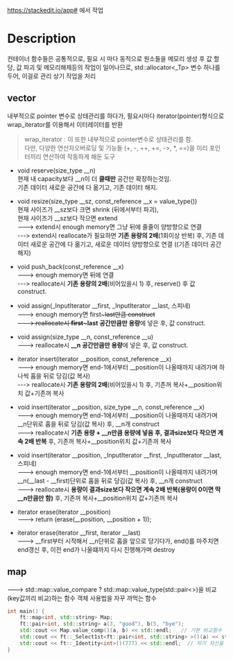 https://stackedit.io/app# 에서 작업

# Description

컨테이너 함수들은 공통적으로, 필요 시 마다 동적으로 원소들을 메모리 생성 후 값 할당, 값 파괴 및 메모리해제등의 작업이 일어나므로,  std::allocator<_Tp> 변수 하나를 두어, 이걸로 관리 상기 작업을 처리
## vector
내부적으로 pointer 변수로 상태관리를 하다가, 필요시마다 iterator(pointer)형식으로 wrap_iterator를 이용해서 이터레이터를 반환 <br/>
> wrap_iterator : 이 또한 내부적으로 pointer변수로 상태관리를 함. <br/>
> 다만, 다양한 연산자오버로딩 및 기능들 (+, -, ++, +=, ->, *, ==)을 미리 포인터끼리 연산하여 작동하게 해둔 도구 <br/>

- void  reserve(size_type  __n) <br/>
현재 내 capacity보다 __n이 더 <b>클때만</b> 공간만 확장하는것임. <br/>
기존 데이터 새로운 공간에 다 옮기고, 기존 데이터 해지. <br/>

- void  resize(size_type  __sz, const_reference  __x = value_type()) <br/>
현재 사이즈가 __sz보다 크면 shrink (뒤에서부터 파괴), <br/>
현재 사이즈가 __sz보다 작으면 extend <br/>
---> extend시 enough memory면 그냥 뒤에 줄줄이 양방향으로 연결 <br/>
---> extend시 reallocate가 필요하면 <b>기존 용량의 2배</b>(1회이상 반복) 후, 기존 데이터 새로운 공간에 다 옮기고, 새로운 데이터 양방향으로 연결 ((기존 데이터 공간 해지) <br/>

- void  push_back(const_reference  __x) <br/>
---> enough memory면 뒤에 연결 <br/>
---> reallocate시 <b>기존 용량의 2배</b>(비어있을시 1) 후, reserve() 후 값 construct. <br/>

- void  assign(_InputIterator  __first, _InputIterator  __last, 스피네) <br/>
---> enough memory면 first~~~last만큼 construct <br/>
---> reallocate시 <b>first~~~last 공간만큼만 용량</b>에 넣은 후,  값 construct. <br/>

- void  assign(size_type  __n, const_reference  __u) <br/>
---> reallocate시 <b>__n 공간만큼만 용량</b>에 넣은 후,  값 construct. <br/>

- iterator  insert(iterator  __position, const_reference  __x) <br/>
---> enough memory면 end-1에서부터 __position이 나올때까지 내려가며 하나씩 홉을 뒤로 당김(값 복사) <br/>
---> reallocate시 <b>기존 용량의 2배</b>(비어있을시 1) 후,  기존꺼 복사+__position위치 값+기존꺼 복사  <br/>

- void  insert(iterator  __position, size_type  __n, const_reference  __x) <br/>
---> enough memory면 end-1에서부터 __position이 나올때까지 내려가며 __n단위로 홉을 뒤로 당김(값 복사) 후, __n개 construct <br/>
---> reallocate시 <b>기존 용량 + __n만큼 용량에 넣음 후, 결과size보다 작으면 계속 2배 반복</b> 후,  기존꺼 복사+__position위치 값+기존꺼 복사  <br/>

- void  insert(iterator  __position, _InputIterator  __first, _InputIterator  __last, 스피네) <br/>
---> enough memory면 end-1에서부터 __position이 나올때까지 내려가며 __n(__last - __first)단위로 홉을 뒤로 당김(값 복사) 후, __n개 construct <br/>
---> reallocate시 <b>용량이 결과size보다 작으면 계속 2배 반복(용량이 0이면 딱 __n만큼만 함)</b> 후,  기존꺼 복사+__position위치 값+기존꺼 복사  <br/>

- iterator  erase(iterator  __position) <br/>
---> return (erase(__position, __position + 1)); <br/>

- iterator  erase(iterator  __first, iterator  __last) <br/>
---> __first부터 시작해서 __n단위로 홉을 앞으로 당기다가, end()를 마주치면 end갱신 후, 이전 end가 나올떄까지 다시 진행해가며 destroy <br/>

## map
---> std::map::value_compare ? std::map::value_type(std::pair<>)을 비교(key값끼리 비교)하는 함수 객체
사용법을 자꾸 까먹는 함수
```c++
int main() {
    ft::map<int, std::string> Map;
    ft::pair<int, std::string> a(3, "good"), b(5, "bye");
    std::cout << Map.value_comp()(a, b) << std::endl;   // 기본 비교함수 ft::less
    std::cout << ft::_Select1st<ft::pair<int, std::string> >()(a) << std::endl; // ft::pair의 first를 반환해주는 함수
    std::cout << ft::_Identity<int>()(777) << std::endl;  // 자기 자신을 반환함
}
```

